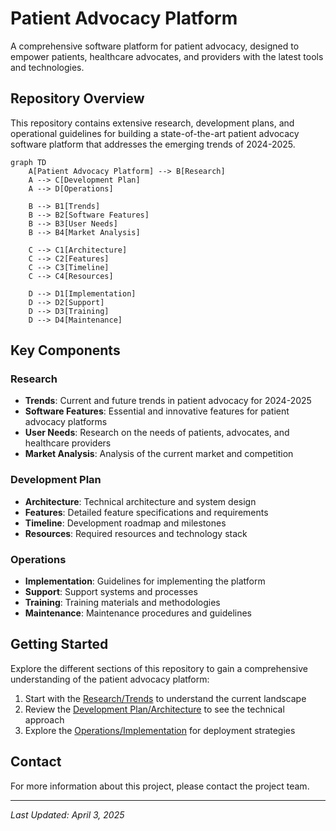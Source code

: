 # Patient Advocacy Platform

A comprehensive software platform for patient advocacy, designed to empower patients, healthcare advocates, and providers with the latest tools and technologies.

## Repository Overview

This repository contains extensive research, development plans, and operational guidelines for building a state-of-the-art patient advocacy software platform that addresses the emerging trends of 2024-2025.

```mermaid
graph TD
    A[Patient Advocacy Platform] --> B[Research]
    A --> C[Development Plan]
    A --> D[Operations]
    
    B --> B1[Trends]
    B --> B2[Software Features]
    B --> B3[User Needs]
    B --> B4[Market Analysis]
    
    C --> C1[Architecture]
    C --> C2[Features]
    C --> C3[Timeline]
    C --> C4[Resources]
    
    D --> D1[Implementation]
    D --> D2[Support]
    D --> D3[Training]
    D --> D4[Maintenance]
```

## Key Components

### Research
- **Trends**: Current and future trends in patient advocacy for 2024-2025
- **Software Features**: Essential and innovative features for patient advocacy platforms
- **User Needs**: Research on the needs of patients, advocates, and healthcare providers
- **Market Analysis**: Analysis of the current market and competition

### Development Plan
- **Architecture**: Technical architecture and system design
- **Features**: Detailed feature specifications and requirements
- **Timeline**: Development roadmap and milestones
- **Resources**: Required resources and technology stack

### Operations
- **Implementation**: Guidelines for implementing the platform
- **Support**: Support systems and processes
- **Training**: Training materials and methodologies
- **Maintenance**: Maintenance procedures and guidelines

## Getting Started

Explore the different sections of this repository to gain a comprehensive understanding of the patient advocacy platform:

1. Start with the [Research/Trends](Research/Trends/README.md) to understand the current landscape
2. Review the [Development Plan/Architecture](DevelopmentPlan/Architecture/README.md) to see the technical approach
3. Explore the [Operations/Implementation](Operations/Implementation/README.md) for deployment strategies

## Contact

For more information about this project, please contact the project team.

---

*Last Updated: April 3, 2025*
